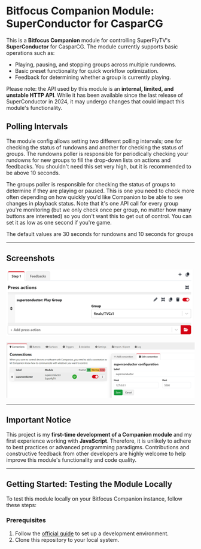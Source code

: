# Bitfocus Companion Module: SuperConductor for CasparCG

This is a **Bitfocus Companion** module for controlling SuperFlyTV's **SuperConductor** for CasparCG. The module currently supports basic operations such as:

- Playing, pausing, and stopping groups across multiple rundowns.
- Basic preset functionality for quick workflow optimization.
- Feedback for determining whether a group is currently playing.

Please note: the API used by this module is an **internal, limited, and unstable HTTP API**. While it has been available since the last release of SuperConductor in 2024, it may undergo changes that could impact this module's functionality.

## Polling Intervals

The module config allows setting two different polling intervals; one for checking the status of rundowns and another for checking the status of groups.  The rundowns poller is responsible for periodically checking your rundowns for new groups to fill the drop-down lists on actions and feedbacks.  You shouldn't need this set very high, but it is recommended to be above 10 seconds.

The groups poller is responsible for checking the status of groups to determine if they are playing or paused.  This is one you need to check more often depending on how quickly you'd like Companion to be able to see changes in playback status.  Note that it's one API call for every group you're monitoring (but we only check once per group, no matter how many buttons are interested) so you don't want this to get out of control.  You can set it as low as one second if you're game.

The default values are 30 seconds for rundowns and 10 seconds for groups

---

## Screenshots

![Screenshot](/docs/screenshot-action-playgroup.png)

![Screenshot](/docs/screenshot-connection-setup.png)

---

## Important Notice
This project is my **first-time development of a Companion module** and my first experience working with **JavaScript**. Therefore, it is unlikely to adhere to best practices or advanced programming paradigms. Contributions and constructive feedback from other developers are highly welcome to help improve this module's functionality and code quality.

---

## Getting Started: Testing the Module Locally

To test this module locally on your Bitfocus Companion instance, follow these steps:

### Prerequisites
1. Follow the [official guide](https://github.com/bitfocus/companion-module-base/wiki) to set up a development environment.
2. Clone this repository to your local system.